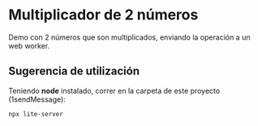 # Multiplicador de 2 números
Demo con 2 números que son multiplicados, enviando la operación a un web worker.

## Sugerencia de utilización
Teniendo **node** instalado, correr en la carpeta de este proyecto (1sendMessage):
```
npx lite-server
```
